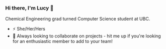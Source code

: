### Hi there, I'm Lucy 👋

Chemical Engineering grad turned Computer Science student at UBC.

- ⚡ She/Her/Hers
- 👯 Always looking to collaborate on projects - hit me up if you're looking for an enthusiastic member to add to your team!


<!--
**lucykvs/lucykvs** is a ✨ _special_ ✨ repository because its `README.md` (this file) appears on your GitHub profile.

Here are some ideas to get you started:

- 🔭 I’m currently working on ...
- 🌱 I’m currently learning ...
- 👯 I’m looking to collaborate on ...
- 🤔 I’m looking for help with ...
- 💬 Ask me about ...
- 📫 How to reach me: ...
- 😄 Pronouns: ...
- ⚡ Fun fact: ...
-->
